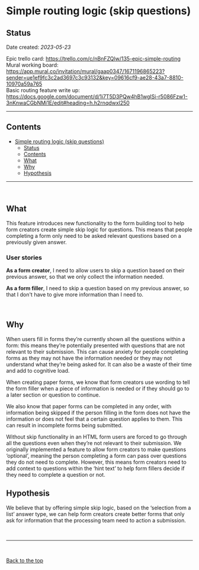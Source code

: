 # Simple routing logic (skip questions)

## Status

Date created: *2023-05-23*  

Epic trello card: https://trello.com/c/nBnFZQlw/135-epic-simple-routing  
Mural working board: https://app.mural.co/invitation/mural/gaap0347/1671196865223?sender=ue1ef9fc3c2ad3697c3c93132&key=09616cf9-ae28-43a7-8810-10970a59a765  
Basic routing feature write up: https://docs.google.com/document/d/1i7T5D3PQw4hB1wgISi-r5086Fzw1-3nKnwaCGbNMi1E/edit#heading=h.h2rnqdwxl250  
___

## Contents

- [Simple routing logic (skip questions)](#simple-routing-logic-skip-questions)
  - [Status](#status)
  - [Contents](#contents)
  - [What](#what)
  - [Why](#why)
  - [Hypothesis](#hypothesis)

___

<br>

## What

This feature introduces new functionality to the form building tool to help form creators create simple skip logic for questions. This means that people completing a form only need to be asked relevant questions based on a previously given answer.

### User stories

**As a form creator**, I need to allow users to skip a question based on their previous answer, so that we only collect the information needed.

**As a form filler**, I need to skip a question based on my previous answer, so that I don't have to give more information than I need to.

<br>

## Why

When users fill in forms they’re currently shown all the questions within a form: this means they’re potentially presented with questions that are not relevant to their submission. This can cause anxiety for people completing forms as they may not have the information needed or they may not understand what they’re being asked for. It can also be a waste of their time and add to cognitive load.  

When creating paper forms, we know that form creators use wording to tell the form filler when a piece of information is needed or if they should go to a later section or question to continue.  

We also know that paper forms can be completed in any order, with information being skipped if the person filling in the form does not have the information or does not feel that a certain question applies to them. This can result in incomplete forms being submitted.  

Without skip functionality in an HTML form users are forced to go through all the questions even when they’re not relevant to their submission. We originally implemented a feature to allow form creators to make questions ‘optional’, meaning the person completing a form can pass over questions they do not need to complete. However, this means form creators need to add context to questions within the ‘hint text’ to help form fillers decide if they need to complete a question or not.  

## Hypothesis

We believe that by offering simple skip logic, based on the ‘selection from a list’ answer type, we can help form creators create better forms that only ask for information that the processing team need to action a submission.  

<br>

___

<br>

[Back to the top](#simple-routing-logic-skip-questions)
